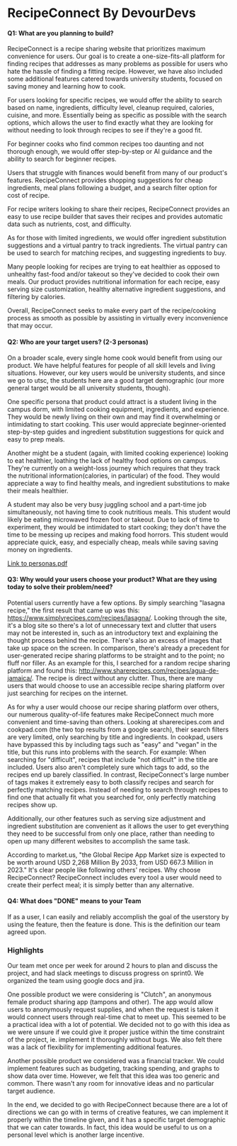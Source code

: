 # RecipeConnect By DevourDevs    
#### Q1: What are you planning to build?
RecipeConnect is a recipe sharing website that prioritizes maximum convenience for users. Our goal is to create a one-size-fits-all platform for finding recipes that addresses as many problems as possible for users who hate the hassle of finding a fitting recipe. However, we have also included some additional features catered towards university students, focused on saving money and learning how to cook.

For users looking for specific recipes, we would offer the ability to search based on name, ingredients, difficulty level, cleanup required, calories, cuisine, and more. Essentially being as specific as possible with the search options, which allows the user to find exactly what they are looking for without needing to look through recipes to see if they're a good fit.

For beginner cooks who find common recipes too daunting and not thorough enough, we would offer step-by-step or AI guidance and the ability to search for beginner recipes.

Users that struggle with finances would benefit from many of our product's features. RecipeConnect provides shopping suggestions for cheap ingredients, meal plans following a budget, and a search filter option for cost of recipe.

For recipe writers looking to share their recipes, RecipeConnect provides an easy to use recipe builder that saves their recipes and provides automatic data such as nutrients, cost, and difficulty.

As for those with limited ingredients, we would offer ingredient substitution suggestions and a virtual pantry to track ingredients. The virtual pantry can be used to search for matching recipes, and suggesting ingredients to buy.

Many people looking for recipes are trying to eat healthier as opposed to unhealthy fast-food and/or takeout so they've decided to cook their own meals. Our product provides nutritional information for each recipe, easy serving size customization, healthy alternative ingredient suggestions, and filtering by calories.

Overall, RecipeConnect seeks to make every part of the recipe/cooking process as smooth as possible by assisting in virtually every inconvenience that may occur.

#### Q2: Who are your target users? (2-3 personas)
On a broader scale, every single home cook would benefit from using our product. We have helpful features for people of all skill levels and living situations. However, our key users would be university students, and since we go to utsc, the students here are a good target demographic (our more general target would be all university students, though).

One specific persona that product could attract is a student living in the campus dorm, with limited cooking equipment, ingredients, and experience. They would be newly living on their own and may find it overwhelming or intimidating to start cooking. This user would appreciate beginner-oriented step-by-step guides and ingredient substitution suggestions for quick and easy to prep meals.

Another might be a student (again, with limited cooking experience) looking to eat healthier, loathing the lack of healthy food options on campus. They're currently on a weight-loss journey which requires that they track the nutritional information(calories, in particular) of the food. They would appreciate a way to find healthy meals, and ingredient substitutions to make their meals healthier.

A student may also be very busy juggling school and a part-time job simultaneously, not having time to cook nutritious meals. This student would likely be eating microwaved frozen foot or takeout. Due to lack of time to experiment, they would be intimidated to start cooking; they don't have the time to be messing up recipes and making food horrors. This student would appreciate quick, easy, and especially cheap, meals while saving saving money on ingredients.

[Link to personas.pdf](personas.pdf)

#### Q3: Why would your users choose your product? What are they using today to solve their problem/need?
Potential users currently have a few options. By simply searching "lasagna recipe," the first result that came up was this: https://www.simplyrecipes.com/recipes/lasagna/. Looking through the site, it's a blog site so there's a lot of unnecessary text and clutter that users may not be interested in, such as an introductory text and explaining the thought process behind the recipe. There's also an excess of images that take up space on the screen. In comparison, there's already a precedent for user-generated recipe sharing platforms to be straight and to the point; no fluff nor filler. As an example for this, I searched for a random recipe sharing platform and found this: http://www.sharerecipes.com/recipes/agua-de-jamaica/. The recipe is direct without any clutter. Thus, there are many users that would choose to use an accessible recipe sharing platform over just searching for recipes on the internet.

As for why a user would choose our recipe sharing platform over others, our numerous quality-of-life features make RecipeConnect much more convenient and time-saving than others. Looking at sharerecipes.com and cookpad.com (the two top results from a google search), their search filters are very limited, only searching by title and ingredients. In cookpad, users have bypassed this by including tags such as "easy" and "vegan" in the title, but this runs into problems with the search. For example: When searching for "difficult", recipes that include "not difficult" in the title are included. Users also aren't completely sure which tags to add, so the recipes end up barely classified. In contrast, RecipeConnect's large number of tags makes it extremely easy to both classify recipes and search for perfectly matching recipes. Instead of needing to search through recipes to find one that actually fit what you searched for, only perfectly matching recipes show up.

Additionally, our other features such as serving size adjustment and ingredient substitution are convenient as it allows the user to get everything they need to be successful from only one place, rather than needing to open up many different websites to accomplish the same task.

According to market.us, "the Global Recipe App Market size is expected to be worth around USD 2,268 Million By 2033, from USD 667.3 Million in 2023." It's clear people like following others' recipes. Why choose RecipeConnect? RecipeConnect includes every tool a user would need to create their perfect meal; it is simply better than any alternative.

#### Q4: What does "DONE" means to your Team 
If as a user, I can easily and reliably accomplish the goal of the userstory by using the feature, then the feature is done. This is the definition our team agreed upon.

### Highlights
 Our team met once per week for around 2 hours to plan and discuss the project, and had slack meetings to discuss progress on sprint0. We organized the team using google docs and jira. 
 
 One possible product we were considering is "Clutch", an anonymous female product sharing app (tampons and other). The app would allow users to anonymously request supplies, and when the request is taken it would connect users through real-time chat to meet up. This seemed to be a practical idea with a lot of potential.  We decided not to go with this idea as we were unsure if we could give it proper justice within the time constraint of the project, ie. implement it thoroughly without bugs. We also felt there was a lack of flexibility for implementing additional features.

 Another possible product we considered was a financial tracker. We could implement features such as budgeting, tracking spending, and graphs to show data over time. However, we felt that this idea was too generic and common. There wasn't any room for innovative ideas and no particular target audience.

 In the end, we decided to go with RecipeConnect because there are a lot of directions we can go with in terms of creative features, we can implement it properly within the timeline given, and it has a specific target demographic that we can cater towards. In fact, this idea would be useful to us on a personal level which is another large incentive.
  

